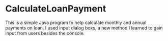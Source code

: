 # CalculateLoanPayment

This is a simple Java program to help calculate monthly and annual payments on loan. I used input dialog boxs, a new method I learned to gain input 
from users besides the console. 
